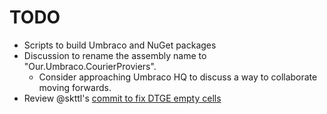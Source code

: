 # TODO

- Scripts to build Umbraco and NuGet packages
- Discussion to rename the assembly name to "Our.Umbraco.CourierProviers".
    - Consider approaching Umbraco HQ to discuss a way to collaborate moving forwards.
- Review @skttl's [commit to fix DTGE empty cells](https://github.com/skttl/Umbraco-courier-providers/commit/a9b80e01dbed7bdca1b702c0ecda7a384c40fded)
